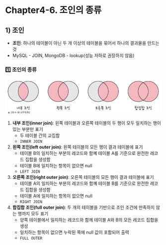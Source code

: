 # Chapter4-6. 조인의 종류

## 1) 조인
* **조인**: 하나의 테이블이 아닌 두 개 이상의 테이블을 묶어서 하나의 결과물을 만드는 것
* MySQL - JOIN, MongoDB - lookup(성능 저하로 권장하지 않음)

### 1️⃣ 조인의 종류

![img.png](img.png)

1) **내부 조인(inner join)**: 왼쪽 테이블과 오른쪽 테이블의 두 행이 모두 일치하는 행이 있는 부분만 표기
   * 두 테이블 간의 교집합
   * `INNER JOIN`
2) **왼쪽 조인(left outer join)**: 왼쪽 테이블의 모든 행이 결과 테이블에 표기
   * 테이블 B의 일치하는 부분의 레코드와 함꼐 테이블 A를 기준으로 완전한 레코드 집합을 생성함
   * 테이블 B에 일치하는 항목이 없으면 null
   * `LEFT JOIN`
3) **오른쪽 조인(right outer join)**: 오른쪽 테이블의 모든 행이 결과 테이블에 표기
   * 테이블 A의 일치하는 부분의 레코드와 함꼐 테이블 B를 기준으로 완전한 레코드 집합을 생성함
   * 테이블 A에 일치하는 항목이 없으면 null
   * `RIGHT JOIN`
4) **합집합 조인(full outer join)**: 두 개의 테이블을 기반으로 조인 조건에 만족하지 않는 행까지 모두 표기
   * 양쪽 테이블에서 일치하는 레코드와 함께 테이블 A와 B의 모든 레코드 집합을 생성
   * 일치하는 항목이 없으면 누락된 쪽에 null 값이 포함되어 출력
   * `FULL OUTER`


